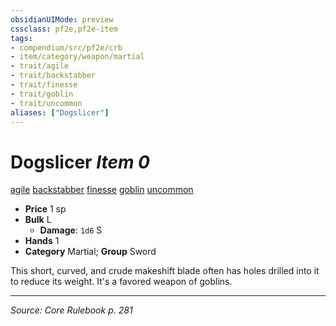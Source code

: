 ```yaml
---
obsidianUIMode: preview
cssclass: pf2e,pf2e-item
tags:
- compendium/src/pf2e/crb
- item/category/weapon/martial
- trait/agile
- trait/backstabber
- trait/finesse
- trait/goblin
- trait/uncommon
aliases: ["Dogslicer"]
---
```

# Dogslicer *Item 0*  
[agile](agile.md "Agile Weapon Trait")  [backstabber](backstabber.md "Backstabber Weapon Trait")  [finesse](finesse.md "Finesse Weapon Trait")  [goblin](goblin.md "Goblin Ancestry & Heritage Trait")  [uncommon](uncommon.md "Uncommon Rarity Trait")  

- **Price** 1 sp
- **Bulk** L
  - **Damage**: `1d6` S
- **Hands** 1
- **Category** Martial; **Group** Sword 

This short, curved, and crude makeshift blade often has holes drilled into it to reduce its weight. It's a favored weapon of goblins.


---
*Source: Core Rulebook p. 281*
